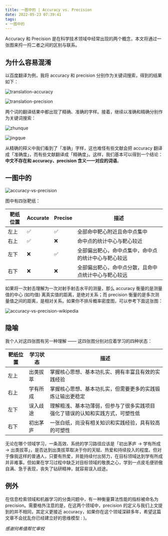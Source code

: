 ```yaml
---
title: 一图中的 | Accuracy vs. Precision
date: 2022-05-23 07:39:41
tags:
- 一图中的
---
```


Accuracy 和 Precision 是在科学技术领域中经常出现的两个概念，本文将通过一张图来捋一捋二者之间的区别与联系。

<!-- more -->

## 为什么容易混淆

以百度翻译为例，我将 accuracy 和 precision 分别作为关键词搜索，得到的结果如下：

![translation-accuracy](./translation-accuracy.png)

![translation-precision](./translation-precision.png)

两个词的翻译结果中都出现了精确、准确的字样。接着，继续以准确和精确分别作为关键词搜索：

![zhunque](./zhunque.png)

![jingque](./jingque.png)

从精确的释义中我们看到了「准确」字样，这也难怪有些文献会把 accuracy 翻译成「准确度」，而有些文献翻译成「精确度」。这样，我们基本可以得到一个结论：**中文不存在和 accuracy、precision 含义一一对应的词语**。

## 一图中的

![accuracy-vs-precision](./accuracy-and-precision.png)

图中有四张靶纸：

| 靶纸位置 | Accurate | Precise | 描述                                                 |
| -------- | -------- | ------- | ---------------------------------------------------- |
| 左上     | ✅        | ✅       | 全部命中靶心附近且命中点集中                         |
| 右上     | ✅        | ❌       | 命中点的统计中心与靶心较近                           |
| 左下     | ❌        | ✅       | 全部偏出靶心，命中点集中，命中点的统计中心与靶心较远 |
| 右下     | ❌        | ❌       | 全部偏出靶心，命中点分散，且命中点统计中心与靶心较远 |

如果将一次射击理解为一次对射手射击水平的测量，那么 accuracy 衡量的是测量值的中心 (如均值) 离真实值的距离，是绝对关系；而 precision 衡量的是多次测量值之间的距离，是相对关系。如果你不排斥概率密度图，可以参考下面这张图：

![accuracy-vs-precision-wikipedia](./accuracy-vs-precision-wikipedia.png)

## 隐喻

我个人对这四张图有另一种理解 —— 这四张图分别对应着学习的四种状态：

| 靶纸位置 | 学习状态 | 描述                                                         |
| -------- | -------- | ------------------------------------------------------------ |
| 左上     | 出类拔萃 | 掌握核心思想、基本功扎实、拥有丰富且有效的实践经验           |
| 右上     | 学有所成 | 掌握核心思想、基本功扎实，但需要更多的实践锻炼让输出更稳定   |
| 左下     | 误入歧途 | 理解粗浅、基本功薄弱，但参与了很多实践项目<br />强化了错误的认知和实践方式，可塑性低 |
| 右下     | 初出茅庐 | 一张白纸，尚没有相关知识和实践经验，具有较高的可塑性         |

无论在哪个领域学习，一条高效、系统的学习路径应该是「初出茅庐 → 学有所成 → 出类拔萃」，是否达到出类拔萃取决于你的天赋、热爱和持续投入的程度。但对于像我这样的普通人，只要有热爱，并能持续付出努力，在目标领域达到学有所成并非难事。但如果在学习过程中缺乏对目标领域的敬畏之心，学到一点皮毛便骄傲自满、急于表现，丧失了钻研精神，就容易误入歧途。

## 例外

在信息检索领域和机器学习的分类问题中，有一种衡量算法性能的指标被命名为 precision。需要格外注意的是，在这两个领域中，precision 的定义与我们上文提到的并不相同，其定义更接近 accuracy，如果你在这个领域深耕多年，希望这篇文章不会扰乱你已经建立好的思维模型 : )。

*感谢何希僖帮忙审校*
